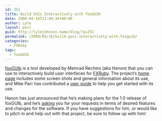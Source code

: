 ```yaml
---
id: 251
title: Build GUIs Interactively with foxGUIb
date: 2008-04-16T11:49:34+00:00
author: Lyle
layout: post
guid: http://lylejohnson.name/blog/?p=251
permalink: /2008/04/16/build-guis-interactively-with-foxguib/
categories:
  - FXRuby
tags:
  - foxGUIb
---
```

[foxGUIb](http://fox-tool.rubyforge.org/ "foxGUIb Home Page") is a tool developed by Meinrad Recheis (aka Henon) that you can use to interactively build user interfaces for [FXRuby](http://www.fxruby.org/ "FXRuby Home Page"). The project&#8217;s [home page](http://fox-tool.rubyforge.org/ "foxGUIb Home Page") includes some screen shots and general information about its use, and Mike Parr has contributed a [user guide](http://www.mikeparr.info/rubyguib/foxguibhome.htm "foxGUIb guide") to help you get started with its use.

Henon has just announced that he&#8217;s making plans for the 1.0 release of foxGUIb, and he&#8217;s [asking](http://groups.google.com/group/ruby-talk-google/browse_thread/thread/bced5ed9ca9a244a?hl=en) you for your requests in terms of desired features and changes for the software. If you have suggestions for him, or would like to pitch in and help out with that project, be sure to follow up with him!